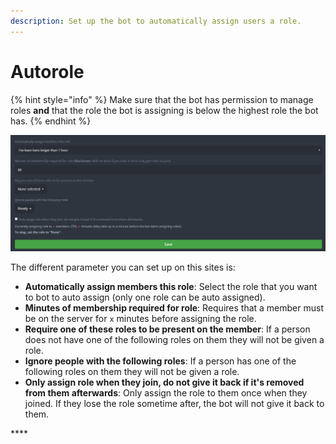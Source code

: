 ```yaml
---
description: Set up the bot to automatically assign users a role.
---
```


# Autorole

{% hint style="info" %}
Make sure that the bot has permission to manage roles **and** that the role the bot is assigning is below the highest role the bot has. 
{% endhint %}

![](../.gitbook/assets/autorole.PNG)

The different parameter you can set up on this sites is:

* **Automatically assign members this role**: Select the role that you want to bot to auto assign \(only one role can be auto assigned\).
* **Minutes of membership required for role**: Requires that a member must be on the server for `x` minutes before assigning the role. 
* **Require one of these roles to be present on the member**: If a person does not have one of the following roles on them they will not be given a role. 
* **Ignore people with the following roles**: If a person has one of the following roles on them they will not be given a role.
* **Only assign role when they join, do not give it back if it's removed from them afterwards**: Only assign the role to them once when they joined. If they lose the role sometime after, the bot will not give it back to them.

\*\*\*\*



